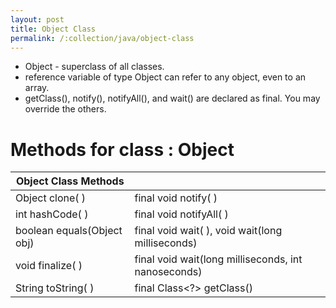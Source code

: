 ```yaml
---
layout: post
title: Object Class
permalink: /:collection/java/object-class
---
```


* Object - superclass of all classes.
* reference variable of type Object can refer to any object, even to an array.
* getClass(), notify(), notifyAll(), and wait() are declared as final. You may override the others.

# Methods for class : Object

|Object Class Methods||
|---|---|
Object clone( ) 	        |final void notify( ) 
int hashCode( ) 	        |final void notifyAll( ) 
boolean equals(Object obj) 	|final void wait( ), void wait(long milliseconds)
void finalize( ) 	        |final void wait(long milliseconds, int nanoseconds)
String toString( )	        |final Class<?> getClass()
